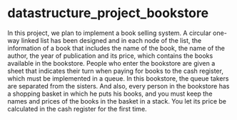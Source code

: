# datastructure_project_bookstore
In this project, we plan to implement a book selling system. A circular one-way linked list has been designed and in each node of the list, the information of a book that includes the name of the book, the name of the author, the year of publication and its price, which contains the books available in the bookstore. People who enter the bookstore are given a sheet that indicates their turn when paying for books to the cash register, which must be implemented in a queue. In this bookstore, the queue takers are separated from the sisters. And also, every person in the bookstore has a shopping basket in which he puts his books, and you must keep the names and prices of the books in the basket in a stack. You let its price be calculated in the cash register for the first time.
